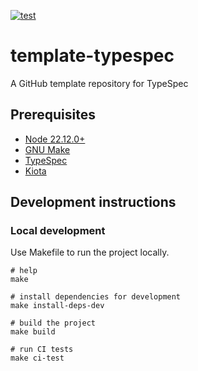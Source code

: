 [![test](https://github.com/ks6088ts-labs/template-typespec/actions/workflows/test.yaml/badge.svg?branch=main)](https://github.com/ks6088ts-labs/template-typespec/actions/workflows/test.yaml?query=branch%3Amain)

# template-typespec

A GitHub template repository for TypeSpec

## Prerequisites

- [Node 22.12.0+](https://nodejs.org/en/download)
- [GNU Make](https://www.gnu.org/software/make/)
- [TypeSpec](https://typespec.io/)
- [Kiota](https://aka.ms/kiota/docs)

## Development instructions

### Local development

Use Makefile to run the project locally.

```shell
# help
make

# install dependencies for development
make install-deps-dev

# build the project
make build

# run CI tests
make ci-test
```
